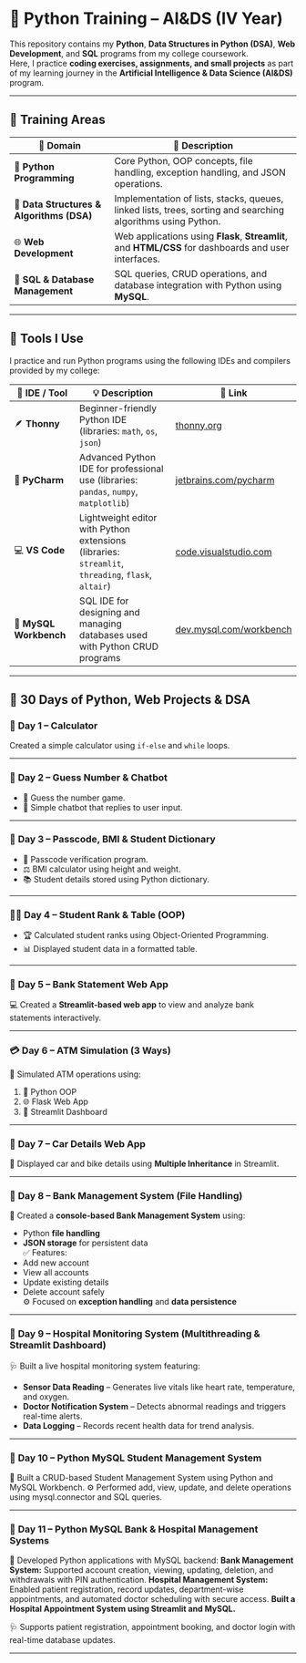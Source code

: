 # 🐍 Python Training – AI&DS (IV Year)

This repository contains my **Python**, **Data Structures in Python (DSA)**, **Web Development**, and **SQL** programs from my college coursework.  
Here, I practice **coding exercises, assignments, and small projects** as part of my learning journey in the **Artificial Intelligence & Data Science (AI&DS)** program.

---

## 🧭 Training Areas

| 🧩 Domain | 📘 Description |
|------------|----------------|
| 🐍 **Python Programming** | Core Python, OOP concepts, file handling, exception handling, and JSON operations. |
| 🧠 **Data Structures & Algorithms (DSA)** | Implementation of lists, stacks, queues, linked lists, trees, sorting and searching algorithms using Python. |
| 🌐 **Web Development** | Web applications using **Flask**, **Streamlit**, and **HTML/CSS** for dashboards and user interfaces. |
| 💾 **SQL & Database Management** | SQL queries, CRUD operations, and database integration with Python using **MySQL**. |

---

## 🧰 Tools I Use

I practice and run Python programs using the following IDEs and compilers provided by my college:

| 🧠 IDE / Tool | 💡 Description | 🔗 Link |
|---------------|----------------|---------|
| 🪶 **Thonny** | Beginner-friendly Python IDE (libraries: `math`, `os`, `json`) | [thonny.org](https://thonny.org) |
| 🧩 **PyCharm** | Advanced Python IDE for professional use (libraries: `pandas`, `numpy`, `matplotlib`) | [jetbrains.com/pycharm](https://www.jetbrains.com/pycharm) |
| 💻 **VS Code** | Lightweight editor with Python extensions (libraries: `streamlit`, `threading`, `flask`, `altair`) | [code.visualstudio.com](https://code.visualstudio.com) |
| 🧮 **MySQL Workbench** | SQL IDE for designing and managing databases used with Python CRUD programs | [dev.mysql.com/workbench](https://dev.mysql.com/workbench/) |

---

## 📅 30 Days of Python, Web Projects & DSA

### 🧮 **Day 1 – Calculator**
Created a simple calculator using `if-else` and `while` loops.

---

### 🤖 **Day 2 – Guess Number & Chatbot**
- 🎯 Guess the number game.  
- 💬 Simple chatbot that replies to user input.

---

### 🧩 **Day 3 – Passcode, BMI & Student Dictionary**
- 🔐 Passcode verification program.  
- ⚖️ BMI calculator using height and weight.  
- 📚 Student details stored using Python dictionary.

---

### 🧑‍🎓 **Day 4 – Student Rank & Table (OOP)**
- 🏆 Calculated student ranks using Object-Oriented Programming.  
- 📊 Displayed student data in a formatted table.

---

### 🏦 **Day 5 – Bank Statement Web App**
💻 Created a **Streamlit-based web app** to view and analyze bank statements interactively.

---

### 💳 **Day 6 – ATM Simulation (3 Ways)**
🏧 Simulated ATM operations using:
1. 🧱 Python OOP  
2. 🌐 Flask Web App  
3. 🚀 Streamlit Dashboard  

---

### 🚗 **Day 7 – Car Details Web App**
🚙 Displayed car and bike details using **Multiple Inheritance** in Streamlit.

---

### 📁 **Day 8 – Bank Management System (File Handling)**
💾 Created a **console-based Bank Management System** using:
- Python **file handling**
- **JSON storage** for persistent data  
✅ Features:
- Add new account  
- View all accounts  
- Update existing details  
- Delete account safely  
⚙️ Focused on **exception handling** and **data persistence**

---

### 🏥 **Day 9 – Hospital Monitoring System (Multithreading & Streamlit Dashboard)**
🩺 Built a live hospital monitoring system featuring:
- **Sensor Data Reading** – Generates live vitals like heart rate, temperature, and oxygen.  
- **Doctor Notification System** – Detects abnormal readings and triggers real-time alerts.  
- **Data Logging** – Records recent health data for trend analysis.

---
### 🧮 **Day 10 – Python MySQL Student Management System**

💾 Built a CRUD-based Student Management System using Python and MySQL Workbench.
⚙️ Performed add, view, update, and delete operations using mysql.connector and SQL queries.

---
### 🧮 **Day 11 – Python MySQL Bank & Hospital Management Systems**

💾 Developed Python applications with MySQL backend:
**Bank Management System:** Supported account creation, viewing, updating, deletion, and withdrawals with PIN authentication.
**Hospital Management System:** Enabled patient registration, record updates, department-wise appointments, and automated doctor scheduling with secure access.
 **Built a Hospital Appointment System using Streamlit and MySQL.**
 
🩺 Supports patient registration, appointment booking, and doctor login with real-time database updates.

---
